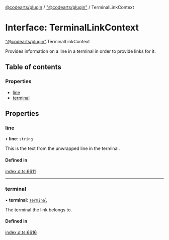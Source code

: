 [@codearts/plugin](../README.md) / ["@codearts/plugin"](../modules/_codearts_plugin_.md) / TerminalLinkContext

# Interface: TerminalLinkContext

["@codearts/plugin"](../modules/_codearts_plugin_.md).TerminalLinkContext

Provides information on a line in a terminal in order to provide links for it.

## Table of contents

### Properties

- [line](codearts_plugin_.TerminalLinkContext.md#line)
- [terminal](codearts_plugin_.TerminalLinkContext.md#terminal)

## Properties

### line

• **line**: `string`

This is the text from the unwrapped line in the terminal.

#### Defined in

[index.d.ts:6611](https://github.com/shuyaqian/cloudide-plugin-api/blob/5b69219/index.d.ts#L6611)

___

### terminal

• **terminal**: [`Terminal`](codearts_plugin_.Terminal.md)

The terminal the link belongs to.

#### Defined in

[index.d.ts:6616](https://github.com/shuyaqian/cloudide-plugin-api/blob/5b69219/index.d.ts#L6616)
